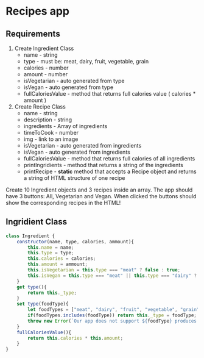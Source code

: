 # Recipes app
## Requirements
1. Create Ingredient Class
	* name - string
	* type - must be: meat, dairy, fruit, vegetable, grain
	* calories - number
	* amount - number
	* isVegetarian - auto generated from type
	* isVegan - auto generated from type
	* fullCaloriesValue - method that returns full calories value ( calories * amount )
2. Create Recipe Class
	* name - string
	* description - string
	* ingredients - Array of ingredients
	* timeToCook - number
	* img - link to an image
	* isVegetarian - auto generated from ingredients
	* isVegan - auto generated from ingredients
	* fullCaloriesValue - method that returns full calories of all ingredients
	* printIngridients - method that returns a string of the ingredients
	* printRecipe - **static** method that accepts a Recipe object and returns a string of HTML structure of one recipe

Create 10 Ingredient objects and 3 recipes inside an array. The app should have 3 buttons: All, Vegetarian and Vegan. When clicked the buttons should show the corresponding recipes in the HTML!

## Ingridient Class
```javascript
class Ingredient {
    constructor(name, type, calories, ammount){
        this.name = name;
        this.type = type;
        this.calories = calories;
        this.amount = ammount;
        this.isVegetarian = this.type === "meat" ? false : true;
        this.isVegan = this.type === "meat" || this.type === "dairy" ? false : true;  
    }
    get type(){
        return this._type;
    }
    set type(foodType){
        let foodTypes = ["meat", "dairy", "fruit", "vegetable", "grain"];
        if(foodTypes.includes(foodType)) return this._type = foodType;
        throw new Error(`Our app does not support ${foodType} produces!`);
    }
    fullCaloriesValue(){
        return this.calories * this.amount;
    }
}
```

